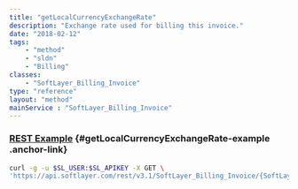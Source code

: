 ```yaml
---
title: "getLocalCurrencyExchangeRate"
description: "Exchange rate used for billing this invoice."
date: "2018-02-12"
tags:
    - "method"
    - "sldn"
    - "Billing"
classes:
    - "SoftLayer_Billing_Invoice"
type: "reference"
layout: "method"
mainService : "SoftLayer_Billing_Invoice"
---
```


### [REST Example](#getLocalCurrencyExchangeRate-example) <a href="/article/rest/"><i class="fas fa-question"></i></a> {#getLocalCurrencyExchangeRate-example .anchor-link} 
```bash
curl -g -u $SL_USER:$SL_APIKEY -X GET \
'https://api.softlayer.com/rest/v3.1/SoftLayer_Billing_Invoice/{SoftLayer_Billing_InvoiceID}/getLocalCurrencyExchangeRate'
```
